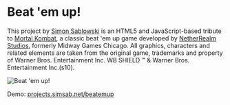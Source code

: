 Beat 'em up!
========

This project by [Simon Sablowski](http://www.simsab.net) is an HTML5 and JavaScript-based tribute to [Mortal Kombat](http://en.wikipedia.org/wiki/Mortal_Kombat),
a classic beat 'em up game developed by [NetherRealm Studios](http://www.netherrealm.com), formerly Midway Games Chicago.
All graphics, characters and related elements are taken from the original game, trademarks and property of Warner Bros. Entertainment Inc. WB SHIELD ™ &amp; Warner Bros. Entertainment Inc.(s10).

![Beat 'em up!](http://projects.simsab.net/beatemup/screenshot.jpg)

Demo: [projects.simsab.net/beatemup](http://projects.simsab.net/beatemup)
